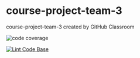 # course-project-team-3
course-project-team-3 created by GitHub Classroom

![code coverage](https://img.shields.io/badge/coverage-100%25-brightgreen)

[![Lint Code Base](https://github.com/CS222-UIUC/course-project-team-3/actions/workflows/linter.yml/badge.svg)](https://github.com/CS222-UIUC/course-project-team-3/actions/workflows/linter.yml)
